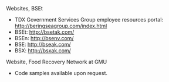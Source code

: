 Websites, BSEt
- TDX Government Services Group employee resources portal: http://beringseagroup.com/index.html
- BSEt: <a href="http://bsetak.com/">http://bsetak.com/</a>
- BSEn: http://bsenv.com/
- BSE: http://bseak.com/
- BSX: http://bsxak.com/

Website, Food Recovery Network at GMU
- Code samples available upon request.
